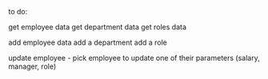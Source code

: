 to do:

get employee data
get department data
get roles data

add employee data
add a department
add a role

update employee - pick employee to update one of their parameters (salary, manager, role)